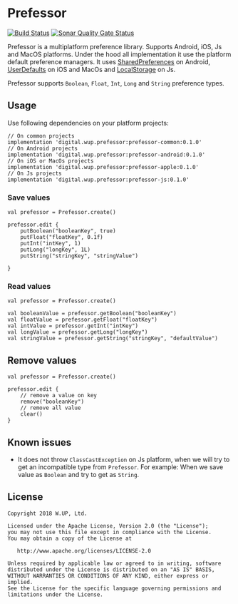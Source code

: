 # Prefessor

[![Build Status](https://travis-ci.org/wupdigital/prefessor.svg?branch=master)](https://travis-ci.org/wupdigital/prefessor)
[![Sonar Quality Gate Status](https://sonarcloud.io/api/project_badges/measure?project=digital.wup.prefessor%3Aprefessor-root&metric=alert_status)](https://sonarcloud.io/dashboard?id=digital.wup.prefessor:prefessor-root)

Prefessor is a multiplatform preference library. Supports Android, iOS, Js and MacOS platforms. Under the hood all implementation it use the platform default preference managers.
It uses [SharedPreferences](https://developer.android.com/reference/android/content/SharedPreferences) on Android,
[UserDefaults](https://developer.apple.com/documentation/foundation/userdefaults) on iOS and MacOs and [LocalStorage](https://developer.mozilla.org/en-US/docs/Web/API/Window/localStorage) on Js.

Prefessor supports `Boolean`, `Float`, `Int`, `Long` and `String` preference types.


## Usage

Use following dependencies on your platform projects:

```
// On common projects
implementation 'digital.wup.prefessor:prefessor-common:0.1.0'
// On Android projects
implementation 'digital.wup.prefessor:prefessor-android:0.1.0'
// On iOS or MacOs projects
implementation 'digital.wup.prefessor:prefessor-apple:0.1.0'
// On Js projects
implementation 'digital.wup.prefessor:prefessor-js:0.1.0'
```

### Save values

```
val prefessor = Prefessor.create()

prefessor.edit {
    putBoolean("booleanKey", true)
    putFloat("floatKey", 0.1f)
    putInt("intKey", 1)
    putLong("longKey", 1L)
    putString("stringKey", "stringValue")
    
}
```

### Read values
```
val prefessor = Prefessor.create()

val booleanValue = prefessor.getBoolean("booleanKey")
val floatValue = prefessor.getFloat("floatKey")
val intValue = prefessor.getInt("intKey")
val longValue = prefessor.getLong("longKey")
val stringValue = prefessor.getString("stringKey", "defaultValue")
```

## Remove values

```
val prefessor = Prefessor.create()

prefessor.edit {
    // remove a value on key
    remove("booleanKey")
    // remove all value
    clear()
}
```

## Known issues
* It does not throw `ClassCastException` on Js platform, when we will try to get an incompatible type from `Prefessor`. For example: When we save value as `Boolean` and try to get as `String`.

## License

    Copyright 2018 W.UP, Ltd.

    Licensed under the Apache License, Version 2.0 (the "License");
    you may not use this file except in compliance with the License.
    You may obtain a copy of the License at

       http://www.apache.org/licenses/LICENSE-2.0

    Unless required by applicable law or agreed to in writing, software
    distributed under the License is distributed on an "AS IS" BASIS,
    WITHOUT WARRANTIES OR CONDITIONS OF ANY KIND, either express or implied.
    See the License for the specific language governing permissions and
    limitations under the License.